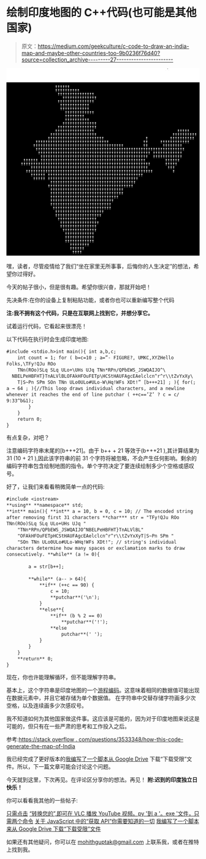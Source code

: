 # 绘制印度地图的 C++代码(也可能是其他国家)

> 原文：<https://medium.com/geekculture/c-code-to-draw-an-india-map-and-maybe-other-countries-too-9b0236f76d40?source=collection_archive---------27----------------------->

![](img/5498a4ef3c019f618cb0c8d970d7daa8.png)

嘿，读者，尽管疫情给了我们“坐在家里无所事事，后悔你的人生决定”的想法，希望你过得好。

今天的帖子很小，但是很有趣。希望你很兴奋，那就开始吧！

先决条件:在你的设备上复制粘贴功能，或者你也可以重新编写整个代码

**注:我不拥有这个代码，只是在互联网上找到它，并想分享它。**

试着运行代码，它看起来很漂亮！

以下代码在执行时会生成印度地图:

```
#include <stdio.h>int main(){ int a,b,c;
    int count = 1; for ( b=c=10 ; a=”- FIGURE?, UMKC,XYZHello Folks,\TFy!QJu ROo
    TNn(ROo)SLq SLq ULo+\UHs UJq TNn*RPn/QPbEWS_JSWQAIJO^\
  NBELPeHBFHT}TnALVlBLOFAkHFOuFETp\HCStHAUFAgcEAelclcn^r^r\\tZvYxXy\
    T|S~Pn SPm SOn TNn ULo0ULo#ULo-W\Hq!WFs XDt!” [b+++21] ; ){ for(; a → 64 ; ){//This loop draws individual characters, and a newline whenever it reaches the end of line putchar ( ++c==’Z’ ? c = c/ 9:33^b&1);
        } 
    }
    return 0;
}
```

有点复杂，对吧？

注意编码字符串末尾的[b+++21]。由于 b++ + 21 等效于(b+++21 ),其计算结果为 31 (10 + 21 ),因此该字符串的前 31 个字符将被忽略，不会产生任何影响。剩余的编码字符串包含绘制地图的指令。单个字符决定了要连续绘制多少个空格或感叹号。

好了，让我们来看看稍微简单一点的代码:

```
#include <iostream>
**using** **namespace** std;
**int** main(){ **int** a = 10, b = 0, c = 10; // The encoded string after removing first 31 characters **char*** str = "TFy!QJu ROo TNn(ROo)SLq SLq ULo+UHs UJq "
    "TNn*RPn/QPbEWS_JSWQAIJO^NBELPeHBFHT}TnALVlBL"
    "OFAkHFOuFETpHCStHAUFAgcEAelclcn^r^r\\tZvYxXyT|S~Pn SPm "
    "SOn TNn ULo0ULo#ULo-WHq!WFs XDt!"; // string's individual characters determine how many spaces or exclamation marks to draw consecutively. **while** (a != 0){

        a = str[b++];

        **while** (a-- > 64){    
            **if** (++c == 90) {
                c = 10;       
                **putchar**('\n');
            }
            **else**{
                **if** (b % 2 == 0)
                    **putchar**('!');
                **else
                    putchar**(' ');
            }
        }
    }
    **return** 0;
}
```

现在，你也许能理解循环，但不能理解字符串。

基本上，这个字符串是印度地图的一个[游程编码](https://en.wikipedia.org/wiki/Run-length_encoding)。这意味着相同的数据值可能出现在数据元素中，并且它被存储为单个数据值。
在字符串中交替存储字符画多少次空格，以及连续画多少次感叹号。

我不知道如何为其他国家做这件事。这应该是可能的，因为对于印度地图来说这是可能的，但只有在一些严肃的思考和工作投入之后。

参考:[https://stack overflow . com/questions/3533348/how-this-code-generate-the-map-of-India](https://stackoverflow.com/questions/3533348/how-does-this-code-generate-the-map-of-india)

我已经完成了更好版本的[我编写了一个脚本从 Google Drive](https://javascript.plainenglish.io/how-i-coded-a-script-to-download-the-download-restricted-files-of-google-drive-718e74c55a68?source=your_stories_page-------------------------------------) 下载“下载受限”文件。所以，下一篇文章可能会讨论这个问题。

今天就到这里，下次再见。在评论区分享你的想法。再见！
**附:迟到的印度独立日快乐！**

你可以看看我其他的一些帖子:

[只需点击](https://python.plainenglish.io/play-youtube-videos-in-vlc-with-just-1-click-2baca84c03f3)
[“转换您的”,即可在 VLC 播放 YouTube 视频。py '到 a '。exe '文件，只需两个命令](https://python.plainenglish.io/convert-your-py-to-exe-with-just-2-commands-4c6cefe9af4c)
[关于 JavaScript 中的“获取 API”你需要知道的一切](https://javascript.plainenglish.io/all-you-need-to-know-about-the-fetch-api-6929930572a8)
[我编写了一个脚本来从 Google Drive 下载“下载受限”文件](https://javascript.plainenglish.io/how-i-coded-a-script-to-download-the-download-restricted-files-of-google-drive-718e74c55a68?source=your_stories_page-------------------------------------)

如果还有其他疑问，你可以在 mohithguptak@gmail.com 上联系我，或者在推特上找到我。